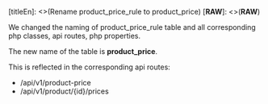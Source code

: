 [titleEn]: <>(Rename product_price_rule to product_price)
[__RAW__]: <>(__RAW__)

<p>We changed the naming of product_price_rule table and all corresponding php classes, api routes, php properties.</p>

<p>The new name of the table is <strong>product_price</strong>.</p>

<p>This is reflected in the corresponding api routes:</p>

<ul>
	<li>/api/v1/product-price</li>
	<li>/api/v1/product/{id}/prices</li>
</ul>
